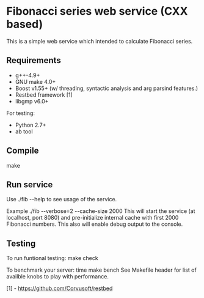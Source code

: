 Fibonacci series web service (CXX based)
===================

This is a simple web service which intended
to calculate Fibonacci series.

Requirements
---

* g++-4.9+
* GNU make 4.0+
* Boost v1.55+ (w/ threading, syntactic analysis and
		   arg parsind features.)
* Restbed framework [1]
* libgmp v6.0+

For testing:
* Python 2.7+
* ab tool

Compile
--
  make

Run service
---

Use ./fib --help to see usage of the service.

Example
  ./fib --verbose=2 --cache-size 2000
This will start the service (at localhost, port 8080)
and pre-initialize internal cache with first
2000 Fibonacci numbers. This also will enable debug
output to the console.

Testing
---

To run funtional testing:
  make check

To benchmark your server:
  time make bench
See Makefile header for list of availble knobs to
play with performance.

[1] - https://github.com/Corvusoft/restbed
